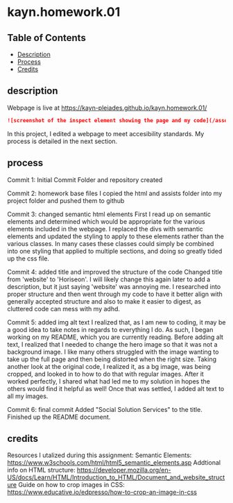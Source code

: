 # kayn.homework.01

## Table of Contents

* [Description](#description)
* [Process](#process)
* [Credits](#credits)

## description 

Webpage is live at  https://kayn-pleiades.github.io/kayn.homework.01/

```md
![screenshot of the inspect element showing the page and my code](/assets/images/screenshot.png)
```

In this project, I edited a webpage to meet accesibility standards. My process is detailed in the next section.

## process

Commit 1: Initial Commit
    Folder and repository created

Commit 2: homework base files
    I copied the html and assists folder into my project folder and pushed them to github

Commit 3: changed semantic html elements
    First I read up on semantic elements and determined which would be appropriate for the various elements included in the webpage. 
    I replaced the divs with semantic elements and updated the styling to apply to these elements rather than the various classes.
    In many cases these classes could simply be combined into one styling that applied to multiple sections, and doing so greatly tided up the css file.

Commit 4: added title and improved the structure of the code
    Changed title from 'website' to 'Horiseon'. I will likely change this again later to add a description, but it just saying 'website' was annoying me.
    I researched into proper structure and then went through my code to have it better align with generally accepted structure and also to make it easier to digest, as cluttered code can mess with my adhd. 

Commit 5: added img alt text
    I realized that, as I am new to coding, it may be a good idea to take notes in regards to everything I do. As such, I began working on my README, which you are currently reading. 
    Before adding alt text, I realized that I needed to change the hero image so that it was not a background image. 
    I like many others struggled with the image wanting to take up the full page and then being distorted when the right size. 
    Taking another look at the original code, I realized it, as a bg image, was being cropped, and looked in to how to do that with regular images.
    After it worked perfectly, I shared what had led me to my solution in hopes the others would find it helpful as well!
    Once that was settled, I added alt text to all my images. 

Commit 6: final commit
    Added "Social Solution Services" to the title.
    Finished up the README document.

## credits

Resources I utalized during this assignment:
Semantic Elements: https://www.w3schools.com/html/html5_semantic_elements.asp
Addtional info on HTML structure: https://developer.mozilla.org/en-US/docs/Learn/HTML/Introduction_to_HTML/Document_and_website_structure
Guide on how to crop images in CSS: https://www.educative.io/edpresso/how-to-crop-an-image-in-css 
